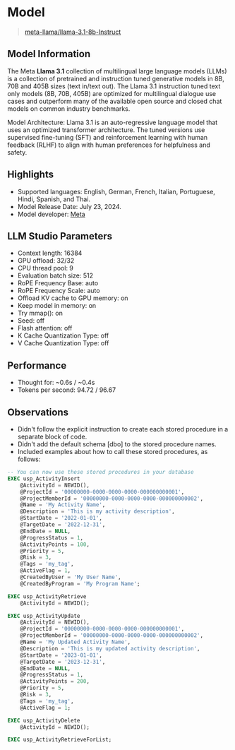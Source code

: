 # Model

> [meta-llama/llama-3.1-8b-Instruct](https://huggingface.co/meta-llama/Llama-3.1-8B-Instruct)

## Model Information

The Meta **Llama 3.1** collection of multilingual large language models (LLMs) is a collection of pretrained and instruction tuned generative models in 8B, 70B and 405B sizes (text in/text out). The Llama 3.1 instruction tuned text only models (8B, 70B, 405B) are optimized for multilingual dialogue use cases and outperform many of the available open source and closed chat models on common industry benchmarks.

Model Architecture: Llama 3.1 is an auto-regressive language model that uses an optimized transformer architecture. The tuned versions use supervised fine-tuning (SFT) and reinforcement learning with human feedback (RLHF) to align with human preferences for helpfulness and safety.

## Highlights

- Supported languages: English, German, French, Italian, Portuguese, Hindi, Spanish, and Thai.
- Model Release Date: July 23, 2024.
- Model developer: [Meta](https://www.meta.com)

## LLM Studio Parameters

- Context length: 16384
- GPU offload: 32/32
- CPU thread pool: 9
- Evaluation batch size: 512
- RoPE Frequency Base: auto
- RoPE Frequency Scale: auto
- Offload KV cache to GPU memory: on
- Keep model in memory: on
- Try mmap(): on
- Seed: off
- Flash attention: off
- K Cache Quantization Type: off
- V Cache Quantization Type: off

## Performance

- Thought for: ~0.6s / ~0.4s
- Tokens per second: 94.72 / 96.67

## Observations

- Didn't follow the explicit instruction to create each stored procedure in a separate block of code.
- Didn't add the default schema [dbo] to the stored procedure names.
- Included examples about how to call these stored procedures, as follows:

```sql
-- You can now use these stored procedures in your database
EXEC usp_ActivityInsert
    @ActivityId = NEWID(),
    @ProjectId = '00000000-0000-0000-0000-000000000001',
    @ProjectMemberId = '00000000-0000-0000-0000-000000000002',
    @Name = 'My Activity Name',
    @Description = 'This is my activity description',
    @StartDate = '2022-01-01',
    @TargetDate = '2022-12-31',
    @EndDate = NULL,
    @ProgressStatus = 1,
    @ActivityPoints = 100,
    @Priority = 5,
    @Risk = 3,
    @Tags = 'my_tag',
    @ActiveFlag = 1,
    @CreatedByUser = 'My User Name',
    @CreatedByProgram = 'My Program Name';

EXEC usp_ActivityRetrieve
    @ActivityId = NEWID();

EXEC usp_ActivityUpdate
    @ActivityId = NEWID(),
    @ProjectId = '00000000-0000-0000-0000-000000000001',
    @ProjectMemberId = '00000000-0000-0000-0000-000000000002',
    @Name = 'My Updated Activity Name',
    @Description = 'This is my updated activity description',
    @StartDate = '2023-01-01',
    @TargetDate = '2023-12-31',
    @EndDate = NULL,
    @ProgressStatus = 1,
    @ActivityPoints = 200,
    @Priority = 5,
    @Risk = 3,
    @Tags = 'my_tag',
    @ActiveFlag = 1;

EXEC usp_ActivityDelete
    @ActivityId = NEWID();

EXEC usp_ActivityRetrieveForList;
```
